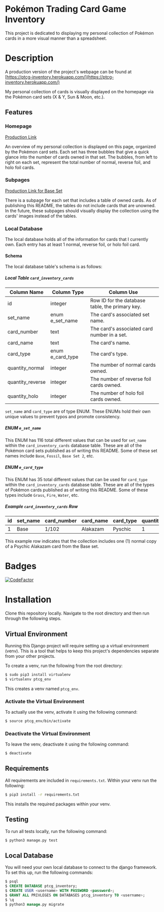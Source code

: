 # Pokémon Trading Card Game Inventory
This project is dedicated to displaying my personal collection of Pokémon cards in a more visual 
manner than a spreadsheet.

# Description
A production version of the project's webpage can be found at 
[https://ptcg-inventory.herokuapp.com/](https://ptcg-inventory.herokuapp.com/)

My personal collection of cards is visually displayed on the homepage via the Pokémon card sets 
(X & Y, Sun & Moon, etc.). 

## Features
### Homepage
[Production Link](https://ptcg-inventory.herokuapp.com/)

An overview of my personal collection is displayed on this page, organized by the Pokémon card sets. 
Each set has three bubbles that give a quick glance into the number of cards owned in that set. The 
bubbles, from left to right on each set, represent the total number of normal, reverse foil, and holo 
foil cards.

### Subpages
[Production Link for Base Set](https://ptcg-inventory.herokuapp.com/Base/)

There is a subpage for each set that includes a table of owned cards. As of publishing this README, the 
tables do not include cards that are unowned. In the future, these subpages should visually display the 
collection using the cards' images instead of the tables. 

### Local Database
The local database holds all of the information for cards that I currently own. Each entry has at least
1 normal, reverse foil, or holo foil card.

#### Schema
The local database table's schema is as follows:

##### Local Table `card_inventory_cards`
| Column Name      | Column Type      | Column Use                                      |
|------------------|------------------|-------------------------------------------------|
| id               | integer          | Row ID for the database table, the primary key. |
| set_name         | enum e_set_name  | The card's associated set name.                 |
| card_number      | text             | The card's associated card number in a set.     |
| card_name        | text             | The card's name.                                |
| card_type        | enum e_card_type | The card's type.                                |
| quantity_normal  | integer          | The number of normal cards owned.               |
| quantity_reverse | integer          | The number of reverse foil cards owned.         |
| quantity_holo    | integer          | The number of holo foil cards owned.            |

`set_name` and `card_type` are of type ENUM. These ENUMs hold their own unique values to prevent typos 
and promote consistency.

##### ENUM `e_set_name`
This ENUM has 116 total different values that can be used for `set_name` within the `card_inventory_cards` 
database table. These are all of the Pokémon card sets published as of writing this README. Some of these 
set names include `Base`, `Fossil`, `Base Set 2`, etc.

##### ENUM `e_card_type`
This ENUM has 35 total different values that can be used for `card_type` within the `card_inventory_cards` 
database table. These are all of the types of Pokémon cards published as of writing this README. Some of 
these types include `Grass`, `Fire`, `Water`, etc.

##### Example `card_inventory_cards` Row

| id | set_name | card_number | card_name | card_type | quantity_normal | quantity_reverse | quantity_holo |
|----|----------|-------------|-----------|-----------|-----------------|------------------|---------------|
| 1  | Base     | 1/102       | Alakazam  | Pyschic   | 1               | 0                | 0             |

This example row indicates that the collection includes one (1) normal copy of a Psychic Alakazam card from
the Base set.

# Badges
[![CodeFactor](https://www.codefactor.io/repository/github/ashleawalker29/ptcg_inventory/badge)](https://www.codefactor.io/repository/github/ashleawalker29/ptcg_inventory)

# Installation
Clone this repository locally. Navigate to the root directory and then run through the following steps.

## Virtual Environment
Running this Django project will require setting up a virtual environment (venv). This is a tool that helps to keep this project's dependencies separate from your other projects.

To create a venv, run the following from the root directory:
``` bash
$ sudo pip3 install virtualenv
$ virtualenv ptcg_env
```
This creates a venv named `ptcg_env`.

### Activate the Virtual Environment
To actually use the venv, activate it using the following command:
``` bash
$ source ptcg_env/bin/activate
```

### Deactivate the Virtual Environment
To leave the venv, deactivate it using the following command:
``` bash
$ deactivate
```

## Requirements
All requirements are included in `requirements.txt`. Within your venv run the following:
``` bash
$ pip3 install -r requirements.txt
```
This installs the required packages within your venv.

## Testing
To run all tests locally, run the following command:
``` bash
$ python3 manage.py test
```

## Local Database
You will need your own local database to connect to the django framework. To set this up, run the following commands:
``` sql
$ psql
$ CREATE DATABASE ptcg_inventory;
$ CREATE USER <username> WITH PASSWORD <password>;
$ GRANT ALL PRIVLEGES ON DATABASES ptcg_inventory TO <username>;
$ \q
$ python3 manage.py migrate
```
